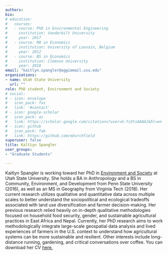 ```yaml
---
authors:
bio:  
# education:
#   courses:
#   - course: PhD in Environmental Engineering
#     institution: Vanderbilt University
#     year: 2017
#   - course: MA in Economics
#     institution: University of Louvain, Belgium
#     year: 2012
#   - course: BS in Economics 
#     institution: Clemson University
#     year: 2010
email: "kaitlyn.spangler@aggiemail.usu.edu"
organizations:
- name: Utah State University
  url: ""
role: PhD student, Environment and Society
# social:
# - icon: envelope
#   icon_pack: fas
#   link: '#contact'
# - icon: google-scholar
#   icon_pack: ai
#   link: https://scholar.google.com/citations?user=G-fs5tsAAAAJ&hl=en
# - icon: github
#   icon_pack: fab
#   link: https://github.com/eburchfield
superuser: false
title: Kaltiyn Spangler
user_groups:
- "Graduate Students"

---
```


Kaitlyn Spangler is working toward her PhD in [Environment and Society](https://www.usu.edu/degrees/index.cfm?id=30) at Utah State University. She holds a BA in Anthropology and a BS in Community, Environment, and Development from Penn State University (2016), as well as an MS in Geography from Virginia Tech (2018). Her current research utilizes qualitative and quantitative data across multiple scales to better understand the sociopolitical and ecological tradeoffs associated with land use diversification and farmer decision-making. Her previous research relied heavily on in-depth qualitative methodologies focused on household food security, gender, and sustainable agricultural practices in East Africa and Nepal. Currently, her PhD research aims to work methodologically integrate large-scale geospatial data analysis and lived experiences of farmers in the U.S. context to understand how agricultural systems can be more sustainable and resilient. Other interests include long-distance running, gardening, and critical conversations over coffee.  You can download her CV [here.](Spangler_CV_Summer2020.pdf)